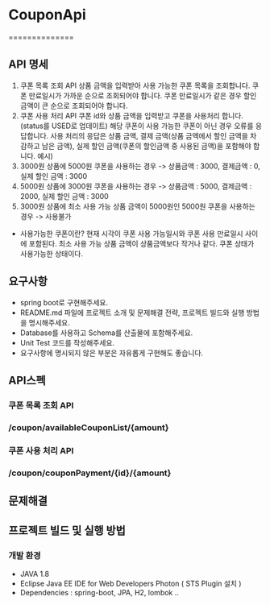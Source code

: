 # CouponApi
==============

## API 명세
1. 쿠폰 목록 조회 API 
상품 금액을 입력받아 사용 가능한 쿠폰 목록을 조회합니다. 
쿠폰 만료일시가 가까운 순으로 조회되어야 합니다. 
쿠폰 만료일시가 같은 경우 할인 금액이 큰 순으로 조회되어야 합니다. 
2. 쿠폰 사용 처리 API 
쿠폰 id와 상품 금액을 입력받고 쿠폰을 사용처리 합니다. (status를 USED로 업데이트) 
해당 쿠폰이 사용 가능한 쿠폰이 아닌 경우 오류를 응답합니다. 
사용 처리의 응답은 상품 금액, 결제 금액(상품 금액에서 할인 금액을 차감하고 남은 금액), 실제 할인
금액(쿠폰의 할인금액 중 사용된 금액)을 포함해야 합니다. 
예시) 
1. 3000원 상품에 5000원 쿠폰을 사용하는 경우
-> 상품금액 : 3000, 결제금액 : 0, 실제 할인 금액 : 3000 
2. 5000원 상품에 3000원 쿠폰을 사용하는 경우
-> 상품금액 : 5000, 결제금액 : 2000, 실제 할인 금액 : 3000 
3. 3000원 상품에 최소 사용 가능 상품 금액이 5000원인 5000원 쿠폰을 사용하는 경우
-> 사용불가
* 사용가능한 쿠폰이란? 
현재 시각이 쿠폰 사용 가능일시와 쿠폰 사용 만료일시 사이에 포함된다. 
최소 사용 가능 상품 금액이 상품금액보다 작거나 같다. 
쿠폰 상태가 사용가능한 상태이다.

## 요구사항
* spring boot로 구현해주세요.  
* README.md 파일에 프로젝트 소개 및 문제해결 전략, 프로젝트 빌드와 실행 방법을 명시해주세요. 
* Database를 사용하고 Schema를 산출물에 포함해주세요. 
* Unit Test 코드를 작성해주세요. 
* 요구사항에 명시되지 않은 부분은 자유롭게 구현해도 좋습니다.

## API스펙
### 쿠폰 목록 조회 API 
### /coupon/availableCouponList/{amount}



### 쿠폰 사용 처리 API
### /coupon/couponPayment/{id}/{amount}



## 문제해결



## 프로젝트 빌드 및 실행 방법
### 개발 환경 
- JAVA 1.8
- Eclipse Java EE IDE for Web Developers Photon ( STS Plugin 설치 )
- Dependencies : spring-boot, JPA, H2, lombok ..

